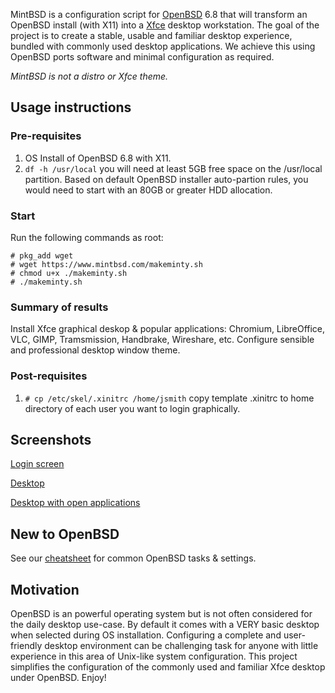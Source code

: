 MintBSD is a configuration script for [OpenBSD](https://openbsd.org "OpenBSD") 6.8 that will transform an OpenBSD install (with X11) into a [Xfce](https://xfce.org/ "Xfce desktop environment") desktop workstation.  The goal of the project is to create a stable, usable and familiar desktop experience, bundled with commonly used desktop applications.  We achieve this using OpenBSD ports software and minimal configuration as required.

*MintBSD is not a distro or Xfce theme.*  

## Usage instructions
### Pre-requisites
1. OS Install of OpenBSD 6.8 with X11.
2. `df -h /usr/local` you will need at least 5GB free space on the /usr/local partition.  Based on default OpenBSD installer auto-partion rules, you would need to start with an 80GB or greater HDD allocation.

### Start
Run the following commands as root:
```
# pkg_add wget
# wget https://www.mintbsd.com/makeminty.sh
# chmod u+x ./makeminty.sh
# ./makeminty.sh
```
### Summary of results
Install Xfce graphical deskop & popular applications: Chromium, LibreOffice, VLC, GIMP, Tramsmission, Handbrake, Wireshare, etc. Configure sensible and professional desktop window theme.

### Post-requisites
1. `# cp /etc/skel/.xinitrc /home/jsmith` copy template .xinitrc to home directory of each user you want to login graphically.

## Screenshots
[Login screen](https://www.mintbsd.com/img/login.png "mintBSD login screen")

[Desktop](https://www.mintbsd.com/img/desktop.png "mintBSD desktop screenshot")

[Desktop with open applications](https://www.mintbsd.com/img/desktop-with-apps.png "mintBSD desktop with apps screenshot")

## New to OpenBSD
See our [cheatsheet](cheatsheet.html) for common OpenBSD tasks & settings.

## Motivation
OpenBSD is an powerful operating system but is not often considered for the daily desktop use-case. By default it comes with a VERY basic desktop when selected during OS installation. Configuring a complete and user-friendly desktop environment can be challenging task for anyone with little experience in this area of Unix-like system configuration.  This project simplifies the configuration of the commonly used and familiar Xfce desktop under OpenBSD.  Enjoy!
